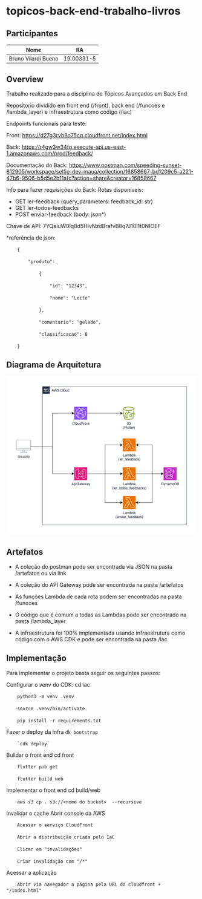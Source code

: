 # topicos-back-end-trabalho-livros

## Participantes

| Nome    | RA |
| -------- | ------- |
| Bruno Vilardi Bueno  | 19.00331-5     |

## Overview
Trabalho realizado para a disciplina de Tópicos Avançados em Back End

Repositorio dividido em front end (/front), back end (/funcoes e /lambda_layer) e infraestrutura como código (/iac)

Endpoints funcionais para teste:

Front: https://d27g3rvb8o75cq.cloudfront.net/index.html

Back: https://r4gw3w34fg.execute-api.us-east-1.amazonaws.com/prod/feedback/

Documentação do Back: https://www.postman.com/speeding-sunset-812905/workspace/selfie-dev-maua/collection/16858667-bd1209c5-a221-47b6-9506-b5d5e2b11afc?action=share&creator=16858667

Info para fazer requisições do Back:
Rotas disponíveis: 
- GET ler-feedback (query_parameters: feedback_id: str)
- GET ler-todos-feedbacks
- POST enviar-feedback (body: json*)

Chave de API: 7YQaiuW0lq8d5HIvNzdBrafvB8q7J10l1t0NIOEF

*referência de json:
        
        {
            
            "produto":

                {

                    "id": "12345",

                    "nome": "Leite"  

                },

                "comentario": "gelado",

                "classificacao": 8

        }


## Diagrama de Arquitetura
![image](https://github.com/Brvilardi/topicos-back-end-trabalho-livros/blob/main/artefatos/t2-back.jpg?raw=true)


## Artefatos
- A coleção do postman pode ser encontrada via JSON na pasta /artefatos ou via link
- A coleção do API Gateway pode ser encontrada na pasta /artefatos

- As funções Lambda de cada rota podem ser encontradas na pasta /funcoes
- O código que é comum a todas as Lambdas pode ser encontrado na pasta /lambda_layer

- A infraestrutura foi 100% implementada usando infraestrutura como código com o AWS CDK e pode ser encontrada na pasta /iac

## Implementação

Para implementar o projeto basta seguir os seguintes passos:

Configurar o venv do CDK:
        cd iac

        python3 -m venv .venv

        source .venv/bin/activate

        pip install -r requirements.txt


Fazer o deploy da infra
        `dk bootstrap`

        `cdk deploy`

Buildar o front end
        cd front

        flutter pub get

        flutter build web

Implementar o front end
        cd build/web

        aws s3 cp . s3://<nome do bucket>  --recursive

Invalidar o cache
        Abrir console da AWS

        Acessar o serviço CloudFront

        Abrir a distribuição criada pelo IaC

        Clicar em "invalidações"

        Criar invalidação com "/*"

Acessar a aplicação
        
        Abrir via navegador a página pela URL do cloudfront + "/index.html"





